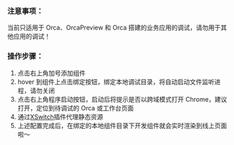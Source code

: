 ### 注意事项：

当前只适用于 Orca、OrcaPreview 和 Orca 搭建的业务应用的调试，请勿用于其他应用的调试！

### 操作步骤：

1. 点击右上角加号添加组件
2. hover 到组件上点击绑定按钮，绑定本地调试目录，将自动启动文件监听进程，请勿关闭
3. 点击右上角程序启动按钮，启动后将提示是否以跨域模式打开 Chrome，建议打开，定位到待调试的 Orca 或工作台页面
4. 通过[XSwitch](https://www.yuque.com/jiushen/blog/xswitch-readme)插件代理静态资源
5. 上述配置完成后，在绑定的本地组件目录下开发组件就会实时渲染到线上页面啦～
